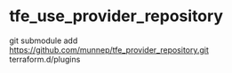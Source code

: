 # tfe_use_provider_repository

git submodule add \
    https://github.com/munnep/tfe_provider_repository.git \
    terraform.d/plugins